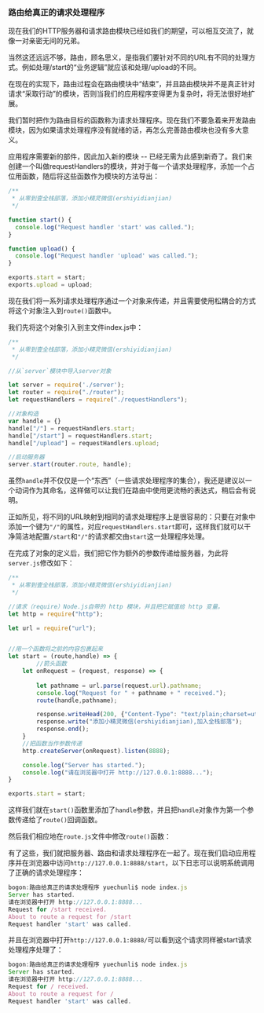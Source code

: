 ### 路由给真正的请求处理程序

现在我们的HTTP服务器和请求路由模块已经如我们的期望，可以相互交流了，就像一对亲密无间的兄弟。

当然这还远远不够，路由，顾名思义，是指我们要针对不同的URL有不同的处理方式。例如处理/start的“业务逻辑”就应该和处理/upload的不同。

在现在的实现下，路由过程会在路由模块中“结束”，并且路由模块并不是真正针对请求“采取行动”的模块，否则当我们的应用程序变得更为复杂时，将无法很好地扩展。

我们暂时把作为路由目标的函数称为请求处理程序。现在我们不要急着来开发路由模块，因为如果请求处理程序没有就绪的话，再怎么完善路由模块也没有多大意义。

应用程序需要新的部件，因此加入新的模块 -- 已经无需为此感到新奇了。我们来创建一个叫做requestHandlers的模块，并对于每一个请求处理程序，添加一个占位用函数，随后将这些函数作为模块的方法导出：

```js
/**
 * 从零到壹全栈部落，添加小精灵微信(ershiyidianjian)
 */

function start() {
  console.log("Request handler 'start' was called.");
}

function upload() {
  console.log("Request handler 'upload' was called.");
}

exports.start = start;
exports.upload = upload;
```

现在我们将一系列请求处理程序通过一个对象来传递，并且需要使用松耦合的方式将这个对象注入到`route()`函数中。

我们先将这个对象引入到主文件index.js中：

```js
/**
 * 从零到壹全栈部落，添加小精灵微信(ershiyidianjian)
 */

//从`server`模块中导入server对象

let server = require('./server');
let router = require("./router");
let requestHandlers = require("./requestHandlers");

//对象构造
var handle = {}
handle["/"] = requestHandlers.start;
handle["/start"] = requestHandlers.start;
handle["/upload"] = requestHandlers.upload;

//启动服务器
server.start(router.route, handle);
```

虽然`handle`并不仅仅是一个“东西”（一些请求处理程序的集合），我还是建议以一个动词作为其命名，这样做可以让我们在路由中使用更流畅的表达式，稍后会有说明。

正如所见，将不同的URL映射到相同的请求处理程序上是很容易的：只要在对象中添加一个键为`"/"`的属性，对应`requestHandlers.start`即可，这样我们就可以干净简洁地配置`/start`和`"/"`的请求都交由`start`这一处理程序处理。

在完成了对象的定义后，我们把它作为额外的参数传递给服务器，为此将`server.js`修改如下：

```js
/**
 * 从零到壹全栈部落，添加小精灵微信(ershiyidianjian)
 */

//请求（require）Node.js自带的 http 模块，并且把它赋值给 http 变量。
let http = require("http");

let url = require("url");


//用一个函数将之前的内容包裹起来
let start = (route,handle) => {
        //箭头函数
    let onRequest = (request, response) => {
        
        let pathname = url.parse(request.url).pathname;
        console.log("Request for " + pathname + " received.");
        route(handle,pathname);

        response.writeHead(200, {"Content-Type": "text/plain;charset=utf-8"});
        response.write("添加小精灵微信(ershiyidianjian),加入全栈部落");
        response.end();
    }
    //把函数当作参数传递
    http.createServer(onRequest).listen(8888);

    console.log("Server has started.");
    console.log("请在浏览器中打开 http://127.0.0.1:8888...");
}

exports.start = start;
```

这样我们就在`start()`函数里添加了`handle`参数，并且把`handle`对象作为第一个参数传递给了`route()`回调函数。

然后我们相应地在`route.js`文件中修改`route()`函数：

有了这些，我们就把服务器、路由和请求处理程序在一起了。现在我们启动应用程序并在浏览器中访问`http://127.0.0.1:8888/start`，以下日志可以说明系统调用了正确的请求处理程序：

```js
bogon:路由给真正的请求处理程序 yuechunli$ node index.js
Server has started.
请在浏览器中打开 http://127.0.0.1:8888...
Request for /start received.
About to route a request for /start
Request handler 'start' was called.
```

并且在浏览器中打开`http://127.0.0.1:8888/`可以看到这个请求同样被start请求处理程序处理了：

```js
bogon:路由给真正的请求处理程序 yuechunli$ node index.js
Server has started.
请在浏览器中打开 http://127.0.0.1:8888...
Request for / received.
About to route a request for /
Request handler 'start' was called.
```